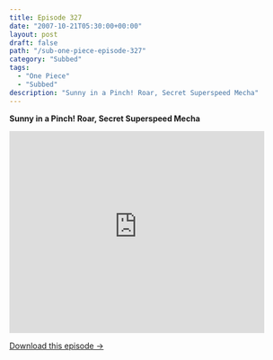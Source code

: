```yaml
---
title: Episode 327
date: "2007-10-21T05:30:00+00:00"
layout: post
draft: false
path: "/sub-one-piece-episode-327"
category: "Subbed"
tags:
  - "One Piece"
  - "Subbed"
description: "Sunny in a Pinch! Roar, Secret Superspeed Mecha"
---
```


**Sunny in a Pinch! Roar, Secret Superspeed Mecha**

<iframe width="640" height="360" src="https://www.rapidvideo.com/e/FXREM4JNIS" frameborder="0" marginwidth=0 marginheight=0 scrolling=no allowfullscreen style="max-width:90%;"></iframe>

<a href="http://ouo.io/qs/eCodkFEQ?s=https://www.rapidvideo.com/d/FXREM4JNIS" class="styled_a">Download this episode →</a>


